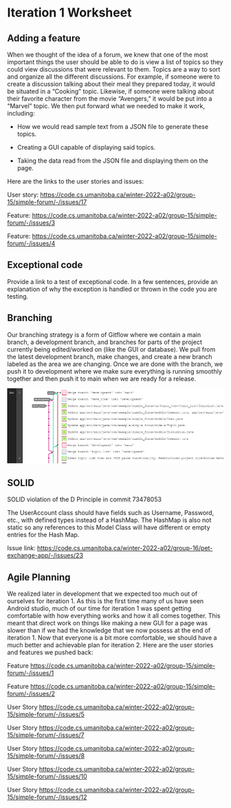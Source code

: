 Iteration 1 Worksheet
=====================

Adding a feature
-----------------

When we thought of the idea of a forum, we knew that one of the most important things the user should be able to do is view a list of topics so they could view discussions that were relevant to them. Topics are a way to sort and organize all the different discussions. For example, if someone were to create a discussion talking about their meal they prepared today, it would be situated in a “Cooking” topic. Likewise, if someone were talking about their favorite character from the movie “Avengers,” it would be put into a “Marvel” topic. We then put forward what we needed to make it work, including: 

- How we would read sample text from a JSON file to generate these topics.  

- Creating a GUI capable of displaying said topics. 

- Taking the data read from the JSON file and displaying them on the page. 

 

Here are the links to the user stories and issues: 

User story: https://code.cs.umanitoba.ca/winter-2022-a02/group-15/simple-forum/-/issues/17 

Feature: https://code.cs.umanitoba.ca/winter-2022-a02/group-15/simple-forum/-/issues/3 

Feature: https://code.cs.umanitoba.ca/winter-2022-a02/group-15/simple-forum/-/issues/4


Exceptional code
----------------

Provide a link to a test of exceptional code. In a few sentences,
provide an explanation of why the exception is handled or thrown
in the code you are testing.


Branching
----------

Our branching strategy is a form of Gitflow where we contain a main branch, a development branch, and branches for parts of the project currently being edited/worked on (like the GUI or database). We pull from the latest development branch, make changes, and create a new branch labeled as the area we are changing. Once we are done with the branch, we push it to development where we make sure everything is running smoothly together and then push it to main when we are ready for a release. 

![alt text](graph.png)



SOLID
-----

SOLID violation of the D Principle in commit 73478053  

The UserAccount class should have fields such as Username, Password, etc., with defined types instead of a HashMap. The HashMap is also not static so any references to this Model Class will have different or empty entries for the Hash Map. 

Issue link: https://code.cs.umanitoba.ca/winter-2022-a02/group-16/pet-exchange-app/-/issues/23 


Agile Planning
--------------

We realized later in development that we expected too much out of ourselves for iteration 1. As this is the first time many of us have seen Android studio, much of our time for iteration 1 was spent getting comfortable with how everything works and how it all comes together. This meant that direct work on things like making a new GUI for a page was slower than if we had the knowledge that we now possess at the end of iteration 1. Now that everyone is a bit more comfortable, we should have a much better and achievable plan for iteration 2. Here are the user stories and features we pushed back: 

Feature https://code.cs.umanitoba.ca/winter-2022-a02/group-15/simple-forum/-/issues/1 

Feature https://code.cs.umanitoba.ca/winter-2022-a02/group-15/simple-forum/-/issues/2 

User Story https://code.cs.umanitoba.ca/winter-2022-a02/group-15/simple-forum/-/issues/5 

User Story https://code.cs.umanitoba.ca/winter-2022-a02/group-15/simple-forum/-/issues/7 

User Story https://code.cs.umanitoba.ca/winter-2022-a02/group-15/simple-forum/-/issues/8 

User Story https://code.cs.umanitoba.ca/winter-2022-a02/group-15/simple-forum/-/issues/10 

User Story https://code.cs.umanitoba.ca/winter-2022-a02/group-15/simple-forum/-/issues/12 
